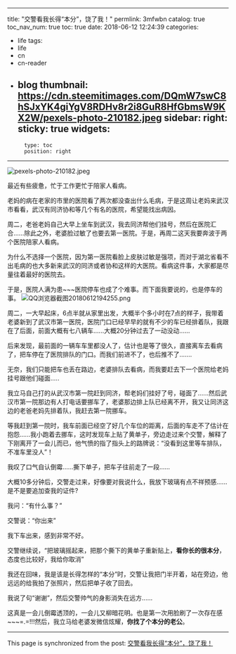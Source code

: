 
---
title: "交警看我长得“本分”，饶了我！"
permlink: 3mfwbn
catalog: true
toc_nav_num: true
toc: true
date: 2018-06-12 12:24:39
categories:
- life
tags:
- life
- cn
- cn-reader
- blog
thumbnail: https://cdn.steemitimages.com/DQmW7swC8hSJxYK4giYgV8RDHv8r2i8GuR8HfGbmsW9KX2W/pexels-photo-210182.jpeg
sidebar:
    right:
        sticky: true
widgets:
    -
        type: toc
        position: right
---


![pexels-photo-210182.jpeg](https://cdn.steemitimages.com/DQmW7swC8hSJxYK4giYgV8RDHv8r2i8GuR8HfGbmsW9KX2W/pexels-photo-210182.jpeg)

最近有些疲惫，忙于工作更忙于陪家人看病。

老妈的病在老家的市里的医院看了两次都没查出什么毛病，于是这周让老妈来武汉市看看，武汉有同济协和等几个有名的医院，希望能找出病因。

周二，老爸老妈自己大早上坐车到武汉，我去同济帮他们挂号，然后在医院汇合......除此之外，老婆脸过敏了也要去第一医院。于是，再周二这天我要奔波于两个医院陪家人看病。

为什么不选择一个医院，因为第一医院看脸上皮肤过敏是强项，而对于湖北省看不出毛病的也大多新来武汉的同济或者协和这样的大医院。看病这件事，大家都是尽量往着最好的医院去。

于是，医院人满为患~~~医院停车也成了个难事。而下面我要说的，也是停车的事。
![QQ浏览器截图20180612194255.png](https://cdn.steemitimages.com/DQmbVe6Nq9hkArhYeKqpRAd2JpdzBJgFjPSuigdPYGvMyuJ/QQ%E6%B5%8F%E8%A7%88%E5%99%A8%E6%88%AA%E5%9B%BE20180612194255.png)

周二，一大早起床，6点半就从家里出发，大概半个多小时在7点的样子，我带着老婆新到了武汉市第一医院，医院门口已经早早的就有不少的车已经排着队，我跟在了后面，前面大概有七八辆车......大概20分钟过去了一动没动......

后来发现，最前面的一辆车车里都没人了，估计也是等了很久，直接离车去看病了，把车停在了医院排队的门口。而我们前进不了，也后推不了.......

无奈，我们只能把车也丢在路边，老婆排队去看病，而我要赶去下一个医院给老妈挂号跟他们碰面.....

我立马自己打的从武汉市第一院赶到同济，帮老妈们挂好了号，碰面了......然后武汉市第一院那边有人打电话要挪车了，老婆那边排上队已经离不开，我又让同济这边的老爸老妈先排着队，我赶去第一院挪车。

等我赶到第一院时，我车前面已经空了好几个车位的距离，后面的车走不了估计在抱怨......我小跑着去挪车，这时发现车上贴了黄单子，旁边走过来个交警，解释了下刚离开了一会儿而已，他气愤的指了指头上的路牌说：“没看到这里等车排队，不准车里没人”！

 我叹了口气自认倒霉......撕下单子，把车子往前走了一段......

大概10多分钟后，交警走过来，好像要对我说什么，我放下玻璃有点不祥预感......是不是要追加查我的证件?

我问：“有什么事？”

交警说：“你出来”

我下车出来，感到非常不好。

交警继续说，“把玻璃摇起来，把那个撕下的黄单子重新贴上，**看你长的很本分**，态度也比较好，我给你取消”

我还在回味，我是该是长得怎样的“本分”时，交警让我把门半开着，站在旁边，他远远的给我拍了张照片，然后把单子收了回去。

我说了句“谢谢”，然后交警帅气的身影消失在远方......

这真是一会儿倒霉透顶的，一会儿又柳暗花明。也是第一次用脸刷了一次存在感~~~=.=!!!然后，我立马给老婆发微信炫耀，**你找了个本分的老公**。

- - -

This page is synchronized from the post: [交警看我长得“本分”，饶了我！](https://steemit.com/@yellowbird/3mfwbn)
